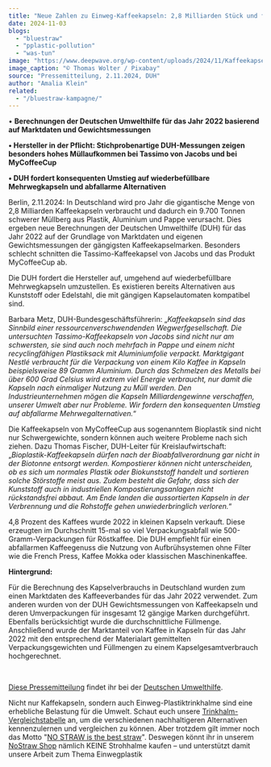 ```yaml
---
title: "Neue Zahlen zu Einweg-Kaffeekapseln: 2,8 Milliarden Stück und fast 10.000 Tonnen Müll pro Jahr durch Jacobs, Nestlé und Co."
date: 2024-11-03
blogs: 
  - "bluestraw"
  - "pplastic-pollution"
  - "was-tun"
image: "https://www.deepwave.org/wp-content/uploads/2024/11/Kaffeekapseln_Einweg_Nespresso_Thomas_Wolter_Pixabay.jpg"
image_caption: "© Thomas Wolter / Pixabay"
source: "Pressemitteilung, 2.11.2024, DUH"
author: "Amalia Klein"
related: 
  - "/bluestraw-kampagne/"
---
```


• **Berechnungen der Deutschen Umwelthilfe für das Jahr 2022 basierend auf Marktdaten und Gewichtsmessungen**

**• Hersteller in der Pflicht: Stichprobenartige DUH-Messungen zeigen besonders hohes Müllaufkommen bei Tassimo von Jacobs und bei MyCoffeeCup**

**• DUH fordert konsequenten Umstieg auf wiederbefüllbare Mehrwegkapseln und abfallarme Alternativen**

Berlin, 2.11.2024: In Deutschland wird pro Jahr die gigantische Menge von 2,8 Milliarden Kaffeekapseln verbraucht und dadurch ein 9.700 Tonnen schwerer Müllberg aus Plastik, Aluminium und Pappe verursacht. Dies ergeben neue Berechnungen der Deutschen Umwelthilfe (DUH) für das Jahr 2022 auf der Grundlage von Marktdaten und eigenen Gewichtsmessungen der gängigsten Kaffeekapselmarken. Besonders schlecht schnitten die Tassimo-Kaffeekapsel von Jacobs und das Produkt MyCoffeeCup ab.

Die DUH fordert die Hersteller auf, umgehend auf wiederbefüllbare Mehrwegkapseln umzustellen. Es existieren bereits Alternativen aus Kunststoff oder Edelstahl, die mit gängigen Kapselautomaten kompatibel sind.

Barbara Metz, DUH-Bundesgeschäftsführerin: „_Kaffeekapseln sind das Sinnbild einer ressourcenverschwendenden Wegwerfgesellschaft. Die untersuchten Tassimo-Kaffeekapseln von Jacobs sind nicht nur am schwersten, sie sind auch noch mehrfach in Pappe und einem nicht recyclingfähigen Plastiksack mit Aluminiumfolie verpackt. Marktgigant Nestlé verbraucht für die Verpackung von einem Kilo Kaffee in Kapseln beispielsweise 89 Gramm Aluminium. Durch das Schmelzen des Metalls bei über 600 Grad Celsius wird extrem viel Energie verbraucht, nur damit die Kapseln nach einmaliger Nutzung zu Müll werden. Den Industrieunternehmen mögen die Kapseln Milliardengewinne verschaffen, unserer Umwelt aber nur Probleme. Wir fordern den konsequenten Umstieg auf abfallarme Mehrwegalternativen._“

Die Kaffeekapseln von MyCoffeeCup aus sogenanntem Bioplastik sind nicht nur Schwergewichte, sondern können auch weitere Probleme nach sich ziehen. Dazu Thomas Fischer, DUH-Leiter für Kreislaufwirtschaft: „_Bioplastik-Kaffeekapseln dürfen nach der Bioabfallverordnung gar nicht in der Biotonne entsorgt werden. Kompostierer können nicht unterscheiden, ob es sich um normales Plastik oder Biokunststoff handelt und sortieren solche Störstoffe meist aus. Zudem besteht die Gefahr, dass sich der Kunststoff auch in industriellen Kompostierungsanlagen nicht rückstandsfrei abbaut. Am Ende landen die aussortierten Kapseln in der Verbrennung und die Rohstoffe gehen unwiederbringlich verloren._“

4,8 Prozent des Kaffees wurde 2022 in kleinen Kapseln verkauft. Diese erzeugten im Durchschnitt 15-mal so viel Verpackungsabfall wie 500-Gramm-Verpackungen für Röstkaffee. Die DUH empfiehlt für einen abfallarmen Kaffeegenuss die Nutzung von Aufbrühsystemen ohne Filter wie die French Press, Kaffee Mokka oder klassischen Maschinenkaffee.

**Hintergrund:**

Für die Berechnung des Kapselverbrauchs in Deutschland wurden zum einen Marktdaten des Kaffeeverbandes für das Jahr 2022 verwendet. Zum anderen wurden von der DUH Gewichtsmessungen von Kaffeekapseln und deren Umverpackungen für insgesamt 12 gängige Marken durchgeführt. Ebenfalls berücksichtigt wurde die durchschnittliche Füllmenge. Anschließend wurde der Marktanteil von Kaffee in Kapseln für das Jahr 2022 mit den entsprechend der Materialart gemittelten Verpackungsgewichten und Füllmengen zu einem Kapselgesamtverbrauch hochgerechnet.

 

[Diese Pressemitteilung](https://www.duh.de/presse/pressemitteilungen/pressemitteilung/neue-zahlen-zu-einweg-kaffeekapseln-28-milliarden-stueck-und-fast-10000-tonnen-muell-pro-jahr-durch/) findet ihr bei der [Deutschen Umwelthilfe](https://www.duh.de).

Nicht nur Kaffekapseln, sondern auch Einweg-Plastiktrinkhalme sind eine erhebliche Belastung für die Umwelt. Schaut euch unsere [Trinkhalm-Vergleichstabelle](https://www.deepwave.org/bluestraw-kampagne/trinkhalm-vergleichstabelle/) an, um die verschiedenen nachhaltigeren Alternativen kennenzulernen und vergleichen zu können. Aber trotzdem gilt immer noch das Motto "[NO STRAW is the best straw](https://www.deepwave.org/bluestraw-kampagne/)". Deswegen könnt ihr in unserem [NoStraw Shop](https://deepwave.shop/) nämlich KEINE Strohhalme kaufen – und unterstützt damit unsere Arbeit zum Thema Einwegplastik
